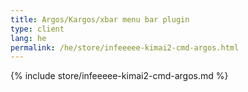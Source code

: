 ```yaml
---
title: Argos/Kargos/xbar menu bar plugin
type: client
lang: he
permalink: /he/store/infeeeee-kimai2-cmd-argos.html
---
```


{% include store/infeeeee-kimai2-cmd-argos.md %}
